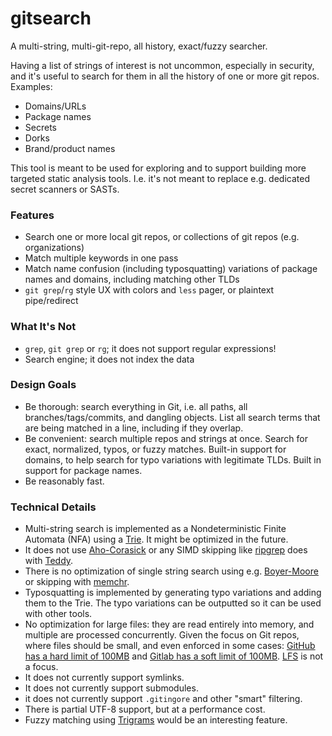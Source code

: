 # gitsearch

A multi-string, multi-git-repo, all history, exact/fuzzy searcher.

Having a list of strings of interest is not uncommon, especially in security, and it's useful to search
for them in all the history of one or more git repos. Examples:
 - Domains/URLs
 - Package names
 - Secrets
 - Dorks
 - Brand/product names

This tool is meant to be used for exploring and to support building more targeted static analysis tools.
I.e. it's not meant to replace e.g. dedicated secret scanners or SASTs.

### Features
 - Search one or more local git repos, or collections of git repos (e.g. organizations)
 - Match multiple keywords in one pass
 - Match name confusion (including typosquatting) variations of package names and domains, including matching other TLDs
- `git grep`/`rg` style UX with colors and `less` pager, or plaintext pipe/redirect

### What It's Not
 - `grep`, `git grep` or `rg`; it does not support regular expressions!
 - Search engine; it does not index the data

### Design Goals
 - Be thorough: search everything in Git, i.e. all paths, all branches/tags/commits, and dangling objects. List all search terms that are being matched in a line, including if they overlap.
 - Be convenient: search multiple repos and strings at once. Search for exact, normalized, typos, or fuzzy matches. Built-in support for domains, to help search for typo variations with legitimate TLDs. Built in support for package names.
 - Be reasonably fast.

### Technical Details
 - Multi-string search is implemented as a Nondeterministic Finite Automata (NFA) using a [Trie](https://en.wikipedia.org/wiki/Trie). 
It might be optimized in the future.
 - It does not use [Aho-Corasick](https://en.wikipedia.org/wiki/Aho%E2%80%93Corasick_algorithm) or any SIMD skipping like [ripgrep](https://github.com/BurntSushi/ripgrep) does with [Teddy](https://github.com/rust-lang/regex/blob/1.10.4/regex-automata/src/util/prefilter/teddy.rs).
 - There is no optimization of single string search using e.g. [Boyer-Moore](https://en.wikipedia.org/wiki/Boyer%E2%80%93Moore_string-search_algorithm) or skipping with [memchr](https://man7.org/linux/man-pages/man3/memchr.3.html).
 - Typosquatting is implemented by generating typo variations and adding them to the Trie. The typo variations can be outputted so it can be used with other tools. 
 - No optimization for large files: they are read entirely into memory, and multiple are processed concurrently. Given the focus on Git repos, where files should be small, and even enforced in some cases: [GitHub has a hard limit of 100MB](https://docs.github.com/en/repositories/working-with-files/managing-large-files/about-large-files-on-github) and [Gitlab has a soft limit of 100MB](https://docs.gitlab.com/ee/user/free_push_limit.html). [LFS](https://git-lfs.com/) is not a focus.
 - It does not currently support symlinks.
 - It does not currently support submodules.
 - it does not currently support `.gitingore` and other "smart" filtering.
 - There is partial UTF-8 support, but at a performance cost.
 - Fuzzy matching using [Trigrams](https://en.wikipedia.org/wiki/Trigram) would be an interesting feature.
